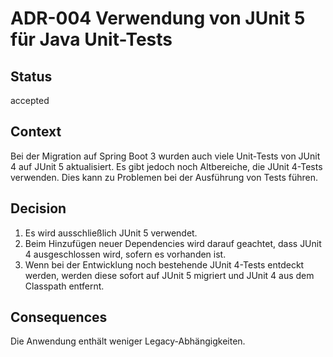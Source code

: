 # ADR-004 Verwendung von JUnit 5 für Java Unit-Tests

## Status

accepted

## Context

Bei der Migration auf Spring Boot 3 wurden auch viele Unit-Tests von JUnit 4 auf JUnit 5 aktualisiert. Es gibt jedoch
noch Altbereiche, die JUnit 4-Tests verwenden. Dies kann zu Problemen bei der Ausführung von Tests führen.

## Decision

1. Es wird ausschließlich JUnit 5 verwendet.
2. Beim Hinzufügen neuer Dependencies wird darauf geachtet, dass JUnit 4 ausgeschlossen wird, sofern es vorhanden ist.
3. Wenn bei der Entwicklung noch bestehende JUnit 4-Tests entdeckt werden, werden diese sofort auf JUnit 5 migriert und
   JUnit 4 aus dem Classpath entfernt.

## Consequences

Die Anwendung enthält weniger Legacy-Abhängigkeiten.